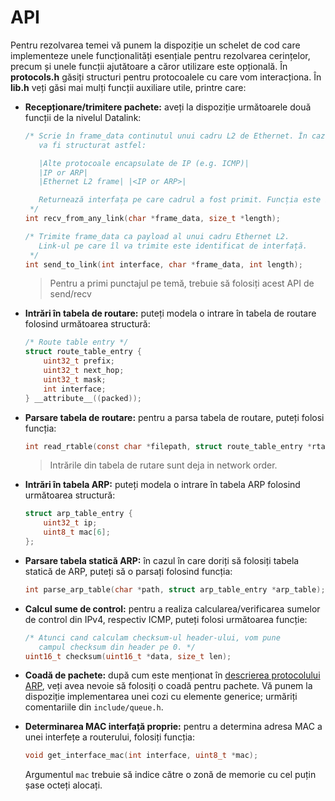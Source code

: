 # API

Pentru rezolvarea temei vă punem la dispoziție un schelet de cod care
implementeze unele funcționalități esențiale pentru rezolvarea cerințelor,
precum și unele funcții ajutătoare a căror utilizare este opțională. În
**protocols.h** găsiți structuri pentru protocoalele cu care vom interacționa. În
**lib.h** veți găsi mai mulți funcții auxiliare utile, printre care:

-   **Recepționare/trimitere pachete:** aveți la dispoziție următoarele
    două funcții de la nivelul Datalink:
    ```c
    /* Scrie în frame_data continutul unui cadru L2 de Ethernet. În cazul nostru, frame_data
       va fi structurat astfel:

       |Alte protocoale encapsulate de IP (e.g. ICMP)|
       |IP or ARP|
       |Ethernet L2 frame| |<IP or ARP>|

       Returnează interfața pe care cadrul a fost primit. Funcția este blocantă.
     */
    int recv_from_any_link(char *frame_data, size_t *length);

    /* Trimite frame_data ca payload al unui cadru Ethernet L2.
       Link-ul pe care îl va trimite este identificat de interfață.
     */
    int send_to_link(int interface, char *frame_data, int length);
    ```

    > Pentru a primi punctajul pe temă, trebuie să folosiți acest API de send/recv

-   **Intrări în tabela de routare:** puteți modela o intrare în tabela
    de routare folosind următoarea structură:
    ```c
    /* Route table entry */
    struct route_table_entry {
        uint32_t prefix;
        uint32_t next_hop;
        uint32_t mask;
        int interface;
    } __attribute__((packed));
    ```

-   **Parsare tabela de routare:** pentru a parsa tabela de routare,
    puteți folosi funcția:

    ```c
    int read_rtable(const char *filepath, struct route_table_entry *rtable);
    ```

    > Intrările din tabela de rutare sunt deja in network order.

-   **Intrări în tabela ARP:** puteți modela o intrare în tabela ARP
    folosind următoarea structură:

    ```c
    struct arp_table_entry {
        uint32_t ip;
        uint8_t mac[6];
    };
    ```

-   **Parsare tabela statică ARP:** în cazul în care doriți să folosiți
    tabela statică de ARP, puteți să o parsați folosind funcția:

    ```c
    int parse_arp_table(char *path, struct arp_table_entry *arp_table);
    ```

-   **Calcul sume de control:** pentru a realiza calcularea/verificarea
    sumelor de control din IPv4, respectiv ICMP, puteți folosi
    următoarea funcție:

    ```c
    /* Atunci cand calculam checksum-ul header-ului, vom pune
       campul checksum din header pe 0. */
    uint16_t checksum(uint16_t *data, size_t len);
    ```

-   **Coadă de pachete:** după cum este menționat în [descrierea
    protocolului ARP](#subsect:arp), veți avea nevoie să folosiți o
    coadă pentru pachete. Vă punem la dispoziție implementarea unei cozi
    cu elemente generice; urmăriți comentariile din `include/queue.h`.

-   **Determinarea MAC interfață proprie:** pentru a determina adresa
    MAC a unei interfețe a routerului, folosiți funcția:
    ```c
    void get_interface_mac(int interface, uint8_t *mac);
    ```

    Argumentul `mac` trebuie să indice către o zonă de memorie cu cel puțin șase
    octeți alocați.

